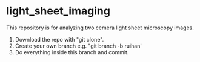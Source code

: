 # light_sheet_imaging

This repository is for analyzing two cemera light sheet microscopy images.

1. Download the repo with "git clone".
2. Create your own branch e.g. "git branch -b ruihan'
3. Do everything inside this branch and commit.
